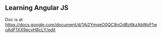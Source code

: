 ## Learning Angular JS

Doc is at https://docs.google.com/document/d/1Aj2YmqeO0QC8nOdBz6kzAbWoF1woAdF1XX9ecvH8cLY/edit
